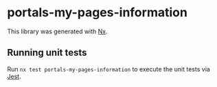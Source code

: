 # portals-my-pages-information

This library was generated with [Nx](https://nx.dev).

## Running unit tests

Run `nx test portals-my-pages-information` to execute the unit tests via [Jest](https://jestjs.io).
